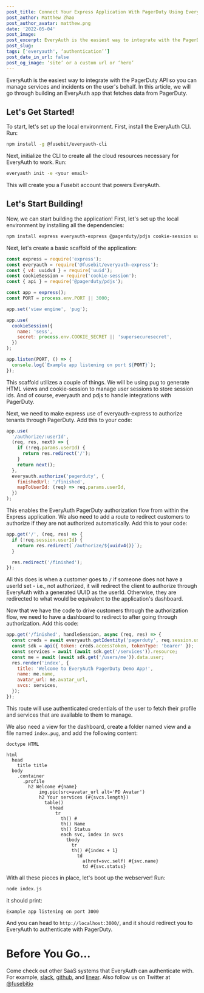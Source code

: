 ```yaml
---
post_title: Connect Your Express Application With PagerDuty Using EveryAuth
post_author: Matthew Zhao
post_author_avatar: matthew.png
date: '2022-05-04'
post_image:
post_excerpt: EveryAuth is the easiest way to integrate with the PagerDuty API so you can manage services and incidents on the user's behalf. In this article, we will go through building an EveryAuth app that fetches data from PagerDuty.
post_slug:
tags: ['everyauth', ‘authentication’’]
post_date_in_url: false
post_og_image: ‘site’ or a custom url or ‘hero’
---
```


EveryAuth is the easiest way to integrate with the PagerDuty API so you can manage services and incidents on the user's behalf. In this article, we will go through building an EveryAuth app that fetches data from PagerDuty.

## Let's Get Started!

To start, let's set up the local environment. First, install the EveryAuth CLI. Run:

```bash
npm install -g @fusebit/everyauth-cli
```

Next, initialize the CLI to create all the cloud resources necessary for EveryAuth to work. Run:

```bash
everyauth init -e <your email>
```

This will create you a Fusebit account that powers EveryAuth.

## Let's Start Building!

Now, we can start building the application! First, let's set up the local environment by installing all the dependencies:

```bash
npm install express everyauth-express @pagerduty/pdjs cookie-session uuid pug
```

Next, let's create a basic scaffold of the application:

```javascript
const express = require('express');
const everyauth = require('@fusebit/everyauth-express');
const { v4: uuidv4 } = require('uuid');
const cookieSession = require('cookie-session');
const { api } = require('@pagerduty/pdjs');

const app = express();
const PORT = process.env.PORT || 3000;

app.set('view engine', 'pug');

app.use(
  cookieSession({
    name: 'sess',
    secret: process.env.COOKIE_SECRET || 'supersecuresecret',
  })
);

app.listen(PORT, () => {
  console.log(`Example app listening on port ${PORT}`);
});
```

This scaffold utilizes a couple of things. We will be using pug to generate HTML views and cookie-session to manage user sessions to store session ids. And of course, everyauth and pdjs to handle integrations with PagerDuty.

Next, we need to make express use of everyauth-express to authorize tenants through PagerDuty. Add this to your code:

```javascript
app.use(
  '/authorize/:userId',
  (req, res, next) => {
    if (!req.params.userId) {
      return res.redirect('/');
    }
    return next();
  },
  everyauth.authorize('pagerduty', {
    finishedUrl: '/finished',
    mapToUserId: (req) => req.params.userId,
  })
);
```

This enables the EveryAuth PagerDuty authorization flow from within the Express application. We also need to add a route to redirect customers to authorize if they are not authorized automatically. Add this to your code:

```javascript
app.get('/', (req, res) => {
  if (!req.session.userId) {
    return res.redirect(`/authorize/${uuidv4()}`);
  }

  res.redirect('/finished');
});
```

All this does is when a customer goes to `/` if someone does not have a userId set - i.e., not authorized, it will redirect the client to authorize through EveryAuth with a generated UUID as the userId. Otherwise, they are redirected to what would be equivalent to the application's dashboard.

Now that we have the code to drive customers through the authorization flow, we need to have a dashboard to redirect to after going through authorization. Add this code:

```javascript
app.get('/finished', handleSession, async (req, res) => {
  const creds = await everyauth.getIdentity('pagerduty', req.session.userId);
  const sdk = api({ token: creds.accessToken, tokenType: 'bearer' });
  const services = await (await sdk.get('/services')).resource;
  const me = await (await sdk.get('/users/me')).data.user;
  res.render('index', {
    title: 'Welcome to EveryAuth PagerDuty Demo App!',
    name: me.name,
    avatar_url: me.avatar_url,
    svcs: services,
  });
});
```

This route will use authenticated credentials of the user to fetch their profile and services that are available to them to manage.

We also need a view for the dashboard, create a folder named view and a file named `index.pug`, and add the following content:

```pug
doctype HTML

html
  head
    title title
  body
    .container
      .profile
        h2 Welcome #{name}
            img.pic(src=avatar_url alt='PD Avatar')
            h2 Your services (#{svcs.length})
              table()
                thead
                  tr
                    th() #
                    th() Name
                    th() Status
                    each svc, index in svcs
                      tbody
                        tr
                        th() #{index + 1}
                          td
                            a(href=svc.self) #{svc.name}
                            td #{svc.status}
```

With all these pieces in place, let's boot up the webserver! Run:

```bash
node index.js
```

it should print:

```
Example app listening on port 3000
```

And you can head to `http://localhost:3000/`, and it should redirect you to EveryAuth to authenticate with PagerDuty.

<Insert pagerduty hosted link>

# Before You Go...

Come check out other SaaS systems that EveryAuth can authenticate with. For example, [slack](https://fusebit.io/blog/everyauth-slack-messages/), [github](https://fusebit.io/blog/integrate-github-api-everyauth/), and [linear](https://fusebit.io/blog/using-linear-with-everyauth/). Also follow us on Twitter at [@fusebitio](https://twitter.com/fusebitio)
